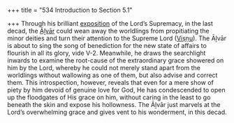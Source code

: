 +++
title = "534 Introduction to Section 5.1"

+++
Through his brilliant [exposition](/definition/exposition#history "show exposition definitions") of the Lord’s Supremacy, in the last decad, the [Āḻvār](/definition/aḻvar#vaishnavism "show Āḻvār definitions") could wean away the worldlings from propitiating the minor deities and turn their attention to the Supreme Lord ([Viṣṇu](/definition/vishnu#vaishnavism "show Viṣṇu definitions")). The Āḻvār is about to sing the song of benediction for the new state of affairs to flourish in all its glory, vide V-2. Meanwhile, he draws the searchlight inwards to examine the root-cause of the extraordinary grace showered on him by the Lord, whereby he could not merely stand apart from the worldlings without wallowing as one of them, but also advise and correct them. This introspection, however, reveals that even for a mere show of piety by him devoid of genuine love for God, He has condescended to open up the floodgates of His grace on him, without caring in the least to go beneath the skin and expose his hollowness. The Āḻvār just marvels at the Lord’s overwhelming grace and gives vent to his wonderment, in this decad.


